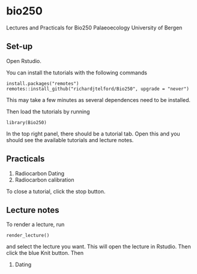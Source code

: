 # bio250

Lectures and Practicals for Bio250 Palaeoecology University of Bergen

## Set-up

Open Rstudio.

You can install the tutorials with the following commands

```
install.packages("remotes")
remotes::install_github("richardjtelford/Bio250", upgrade = "never")
```

This may take a few minutes as several dependences need to be installed.

Then load the tutorials by running 
```
library(Bio250)
```

In the top right panel, there should be a tutorial tab. Open this and you should see the available tutorials and lecture notes.

## Practicals

1. Radiocarbon Dating
2. Radiocarbon calibration

To close a tutorial, click the stop button.


## Lecture notes

To render a lecture, run

```
render_lecture() 
```

and select the lecture you want. 
This will open the lecture in Rstudio.
Then click the blue Knit button.
Then 


1. Dating
